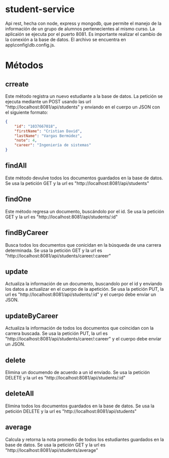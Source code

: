 # student-service
Api rest, hecha con node, express y mongodb, que permite el manejo de la información de un grupo de alumnos pertenecientes al mismo curso. La aplicaión se ejecuta por el puerto 8081.
Es importante realizar el cambio de la conexión a la base de datos. El archivo se encuentra en app\config\db.config.js.

# Métodos
## crreate
Este método registra un nuevo estudiante a la base de datos. La petición se ejecuta mediante un POST usando las url "http://localhost:8081/api/students" y enviando en el cuerpo un JSON con el siguiente formato:
```json
{
	"id": "1037667018",
	"firstName": "Cristian David",
	"lastName": "Vargas Bermúdez",
	"note": 4,
	"career": "Ingeniería de sistemas"
}
```
## findAll
Este método devulve todos los documentos guardados en la base de datos. Se usa la petición GET y la url es "http://localhost:8081/api/students"

## findOne
Este método regresa un documento, buscándolo por el id. Se usa la petición GET y la url es "http://localhost:8081/api/students/:id"

## findByCareer
Busca todos los documentos que conicidan en la búsqueda de una carrera determinada. Se usa la petición GET y la url es "http://localhost:8081/api/students/career/:career"

## update
Actualiza la información de un documento, buscandolo por el id y enviando los datos a actualizar en el cuerpo de la apetición. Se usa la petición PUT, la url es "http://localhost:8081/api/students/:id" y el cuerpo debe envíar un JSON.

## updateByCareer
Actualiza la información de todos los documentos que coincidan con la carrera buscada. Se usa la petición PUT, la url es "http://localhost:8081/api/students/career/:career" y el cuerpo debe envíar un JSON.

## delete
Elimina un documendo de acuerdo a un id enviado. Se usa la petición DELETE y la url es "http://localhost:8081/api/students/:id"

## deleteAll
Elimina todos los documentos guardados en la base de datos. Se usa la petición DELETE y la url es "http://localhost:8081/api/students"

## average
Calcula y retorna la nota promedio de todos los estudiantes guardados en la base de datos. Se usa la petición GET y la url es "http://localhost:8081/api/students/average"
